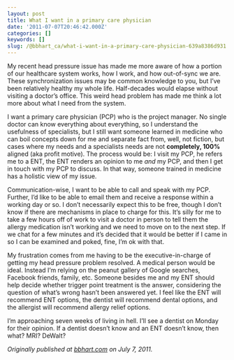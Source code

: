 ```yaml
---
layout: post
title: What I want in a primary care physician
date: '2011-07-07T20:46:42.000Z'
categories: []
keywords: []
slug: /@bbhart_ca/what-i-want-in-a-primary-care-physician-639a8386d931
---
```


My recent head pressure issue has made me more aware of how a portion of our healthcare system works, how I work, and how out-of-sync we are. These synchronization issues may be common knowledge to you, but I’ve been relatively healthy my whole life. Half-decades would elapse without visiting a doctor’s office. This weird head problem has made me think a lot more about what I need from the system.

I want a primary care physician (PCP) who is the project manager. No single doctor can know everything about everything, so I understand the usefulness of specialists, but I still want someone learned in medicine who can boil concepts down for me and separate fact from, well, not fiction, but cases where my needs and a specialists needs are not **completely, 100%** aligned (aka profit motive). The process would be: I visit my PCP, he refers me to a ENT, the ENT renders an opinion to me _and_ my PCP, and then I get in touch with my PCP to discuss. In that way, someone trained in medicine has a holistic view of my issue.

Communication-wise, I want to be able to call and speak with my PCP. Further, I’d like to be able to email them and receive a response within a working day or so. I don’t necessarily expect this to be free, though I don’t know if there are mechanisms in place to charge for this. It’s silly for me to take a few hours off of work to visit a doctor in person to tell them the allergy medication isn’t working and we need to move on to the next step. If we chat for a few minutes and it’s decided that it would be better if I came in so I can be examined and poked, fine, I’m ok with that.

My frustration comes from me having to be the executive-in-charge of getting my head pressure problem resolved. A medical person would be ideal. Instead I’m relying on the peanut gallery of Google searches, Facebook friends, family, etc. Someone besides me and my ENT should help decide whether trigger point treatment is the answer, considering the question of what’s wrong hasn’t been answered yet. I feel like the ENT will recommend ENT options, the dentist will recommend dental options, and the allergist will recommend allergy relief options.

I’m approaching seven weeks of living in hell. I’ll see a dentist on Monday for their opinion. If a dentist doesn’t know and an ENT doesn’t know, then what? MRI? DeWalt?

_Originally published at_ [_bbhart.com_](https://bbhart.com/what-i-want-in-a-primary-care-physician-d21e79dacce0) _on July 7, 2011._
